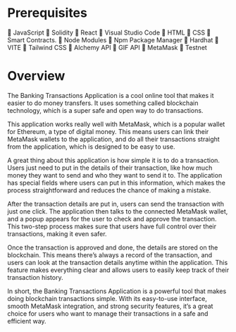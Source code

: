 # Prerequisites
	JavaScript
	Solidity
	React 
	Visual Studio Code
	HTML
	CSS
	Smart Contracts. 
	Node Modules
	Npm Package Manager
	Hardhat
	VITE
	Tailwind CSS
	Alchemy API
	GIF API
	MetaMask
	Testnet


# Overview
The Banking Transactions Application is a cool online tool that makes it easier to do money transfers. It uses something called blockchain technology, which is a super safe and open way to do transactions.

This application works really well with MetaMask, which is a popular wallet for Ethereum, a type of digital money. This means users can link their MetaMask wallets to the application, and do all their transactions straight from the application, which is designed to be easy to use.

A great thing about this application is how simple it is to do a transaction. Users just need to put in the details of their transaction, like how much money they want to send and who they want to send it to. The application has special fields where users can put in this information, which makes the process straightforward and reduces the chance of making a mistake.

After the transaction details are put in, users can send the transaction with just one click. The application then talks to the connected MetaMask wallet, and a popup appears for the user to check and approve the transaction. This two-step process makes sure that users have full control over their transactions, making it even safer.

Once the transaction is approved and done, the details are stored on the blockchain. This means there’s always a record of the transaction, and users can look at the transaction details anytime within the application. This feature makes everything clear and allows users to easily keep track of their transaction history.

In short, the Banking Transactions Application is a powerful tool that makes doing blockchain transactions simple. With its easy-to-use interface, smooth MetaMask integration, and strong security features, it’s a great choice for users who want to manage their transactions in a safe and efficient way.

